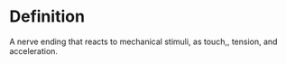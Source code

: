 # Definition

A nerve ending that reacts to mechanical stimuli, as touch,, tension,
and acceleration.
